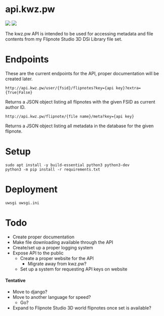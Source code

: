# api.kwz.pw

![](https://forthebadge.com/images/badges/compatibility-betamax.svg)
![](https://forthebadge.com/images/badges/mom-made-pizza-rolls.svg)

The kwz.pw API is intended to be used for accessing metadata and file contents from my Flipnote Studio 3D DSi Library
file set.

# Endpoints

These are the current endpoints for the API, proper documentation will be created later.

`http://api.kwz.pw/user/{fsid}/flipnotes?key={api key}?extra={True|False}`

Returns a JSON object listing all flipnotes with the given FSID as current author ID.

`http://api.kwz.pw/flipnote/{file name}/meta?key={api key}`

Returns a JSON object listing all metadata in the database for the given flipnote.

# Setup

```shell
sudo apt install -y build-essential python3 python3-dev
python3 -m pip install -r requirements.txt
```

# Deployment

```shell
uwsgi uwsgi.ini
```

# Todo

- Create proper documentation
- Make file downloading available through the API
- Create/set up a proper logging system
- Expose API to the public
    - Create a proper website for the API
        - Migrate away from kwz.pw?
    - Set up a system for requesting API keys on website

#### Tentative

- Move to django?
- Move to another language for speed?
    - Go?
- Expand to Flipnote Studio 3D world flipnotes once set is available? 
